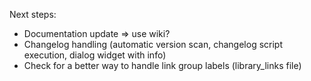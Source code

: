 Next steps:

- Documentation update => use wiki?
- Changelog handling (automatic version scan, changelog script execution, dialog widget with info)
- Check for a better way to handle link group labels (library_links file)
